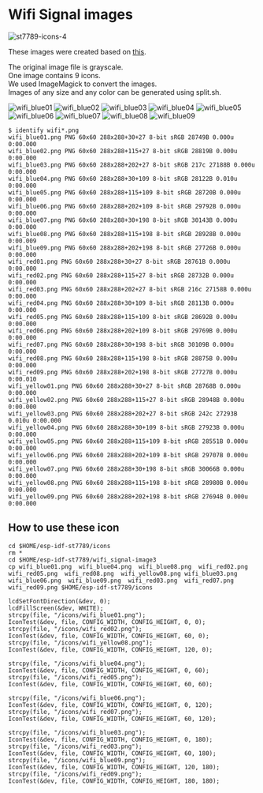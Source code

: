 # Wifi Signal images

![st7789-icons-4](https://github.com/user-attachments/assets/05d4ad4f-b145-4648-abfc-01597c4388a7)

These images were created based on [this](https://www.vecteezy.com/vector-art/7149393-outlined-icon-set-of-cellular-phone-signal-indicator-suitable-for-design-element-of-smartphone-app-internet-connection-and-network-signal-symbol-information).   

The original image file is grayscale.   
One image contains 9 icons.   
We used ImageMagick to convert the images.   
Images of any size and any color can be generated using split.sh.   

![wifi_blue01](https://github.com/user-attachments/assets/ed4836e9-f76f-4965-af95-c88bf835557c)
![wifi_blue02](https://github.com/user-attachments/assets/908a20bc-2edb-46c5-bfb9-025196653bd7)
![wifi_blue03](https://github.com/user-attachments/assets/ed39f78f-e77e-4210-873c-8fe963849acd)
![wifi_blue04](https://github.com/user-attachments/assets/946c0a97-2110-4cbb-b2b4-8bcd7f48b0d9)
![wifi_blue05](https://github.com/user-attachments/assets/a0d8c229-8112-45c0-a332-4564b69bb1f5)
![wifi_blue06](https://github.com/user-attachments/assets/3557b9d2-d798-46bd-b8db-f9013f199300)
![wifi_blue07](https://github.com/user-attachments/assets/0460117c-9ff0-4790-96b5-cc641480500e)
![wifi_blue08](https://github.com/user-attachments/assets/ccbb21f3-58db-4801-b8e4-c2c1eafaf225)
![wifi_blue09](https://github.com/user-attachments/assets/dbfa586c-90bf-4ef4-99ac-0d450daec31c)

```
$ identify wifi*.png
wifi_blue01.png PNG 60x60 288x288+30+27 8-bit sRGB 28749B 0.000u 0:00.000
wifi_blue02.png PNG 60x60 288x288+115+27 8-bit sRGB 28819B 0.000u 0:00.000
wifi_blue03.png PNG 60x60 288x288+202+27 8-bit sRGB 217c 27188B 0.000u 0:00.000
wifi_blue04.png PNG 60x60 288x288+30+109 8-bit sRGB 28122B 0.010u 0:00.000
wifi_blue05.png PNG 60x60 288x288+115+109 8-bit sRGB 28720B 0.000u 0:00.000
wifi_blue06.png PNG 60x60 288x288+202+109 8-bit sRGB 29792B 0.000u 0:00.000
wifi_blue07.png PNG 60x60 288x288+30+198 8-bit sRGB 30143B 0.000u 0:00.000
wifi_blue08.png PNG 60x60 288x288+115+198 8-bit sRGB 28928B 0.000u 0:00.009
wifi_blue09.png PNG 60x60 288x288+202+198 8-bit sRGB 27726B 0.000u 0:00.000
wifi_red01.png PNG 60x60 288x288+30+27 8-bit sRGB 28761B 0.000u 0:00.000
wifi_red02.png PNG 60x60 288x288+115+27 8-bit sRGB 28732B 0.000u 0:00.000
wifi_red03.png PNG 60x60 288x288+202+27 8-bit sRGB 216c 27158B 0.000u 0:00.000
wifi_red04.png PNG 60x60 288x288+30+109 8-bit sRGB 28113B 0.000u 0:00.000
wifi_red05.png PNG 60x60 288x288+115+109 8-bit sRGB 28692B 0.000u 0:00.000
wifi_red06.png PNG 60x60 288x288+202+109 8-bit sRGB 29769B 0.000u 0:00.000
wifi_red07.png PNG 60x60 288x288+30+198 8-bit sRGB 30109B 0.000u 0:00.000
wifi_red08.png PNG 60x60 288x288+115+198 8-bit sRGB 28875B 0.000u 0:00.000
wifi_red09.png PNG 60x60 288x288+202+198 8-bit sRGB 27727B 0.000u 0:00.010
wifi_yellow01.png PNG 60x60 288x288+30+27 8-bit sRGB 28768B 0.000u 0:00.000
wifi_yellow02.png PNG 60x60 288x288+115+27 8-bit sRGB 28948B 0.000u 0:00.000
wifi_yellow03.png PNG 60x60 288x288+202+27 8-bit sRGB 242c 27293B 0.010u 0:00.000
wifi_yellow04.png PNG 60x60 288x288+30+109 8-bit sRGB 27923B 0.000u 0:00.000
wifi_yellow05.png PNG 60x60 288x288+115+109 8-bit sRGB 28551B 0.000u 0:00.000
wifi_yellow06.png PNG 60x60 288x288+202+109 8-bit sRGB 29707B 0.000u 0:00.000
wifi_yellow07.png PNG 60x60 288x288+30+198 8-bit sRGB 30066B 0.000u 0:00.000
wifi_yellow08.png PNG 60x60 288x288+115+198 8-bit sRGB 28980B 0.000u 0:00.000
wifi_yellow09.png PNG 60x60 288x288+202+198 8-bit sRGB 27694B 0.000u 0:00.000
```

## How to use these icon   
```
cd $HOME/esp-idf-st7789/icons
rm *
cd $HOME/esp-idf-st7789/wifi_signal-image3
cp wifi_blue01.png  wifi_blue04.png  wifi_blue08.png  wifi_red02.png  wifi_red05.png  wifi_red08.png  wifi_yellow08.png wifi_blue03.png  wifi_blue06.png  wifi_blue09.png  wifi_red03.png  wifi_red07.png  wifi_red09.png $HOME/esp-idf-st7789/icons
```


```
lcdSetFontDirection(&dev, 0);
lcdFillScreen(&dev, WHITE);
strcpy(file, "/icons/wifi_blue01.png");
IconTest(&dev, file, CONFIG_WIDTH, CONFIG_HEIGHT, 0, 0);
strcpy(file, "/icons/wifi_red02.png");
IconTest(&dev, file, CONFIG_WIDTH, CONFIG_HEIGHT, 60, 0);
strcpy(file, "/icons/wifi_yellow08.png");
IconTest(&dev, file, CONFIG_WIDTH, CONFIG_HEIGHT, 120, 0);

strcpy(file, "/icons/wifi_blue04.png");
IconTest(&dev, file, CONFIG_WIDTH, CONFIG_HEIGHT, 0, 60);
strcpy(file, "/icons/wifi_red05.png");
IconTest(&dev, file, CONFIG_WIDTH, CONFIG_HEIGHT, 60, 60);

strcpy(file, "/icons/wifi_blue06.png");
IconTest(&dev, file, CONFIG_WIDTH, CONFIG_HEIGHT, 0, 120);
strcpy(file, "/icons/wifi_red07.png");
IconTest(&dev, file, CONFIG_WIDTH, CONFIG_HEIGHT, 60, 120);

strcpy(file, "/icons/wifi_blue03.png");
IconTest(&dev, file, CONFIG_WIDTH, CONFIG_HEIGHT, 0, 180);
strcpy(file, "/icons/wifi_red03.png");
IconTest(&dev, file, CONFIG_WIDTH, CONFIG_HEIGHT, 60, 180);
strcpy(file, "/icons/wifi_blue09.png");
IconTest(&dev, file, CONFIG_WIDTH, CONFIG_HEIGHT, 120, 180);
strcpy(file, "/icons/wifi_red09.png");
IconTest(&dev, file, CONFIG_WIDTH, CONFIG_HEIGHT, 180, 180);
```